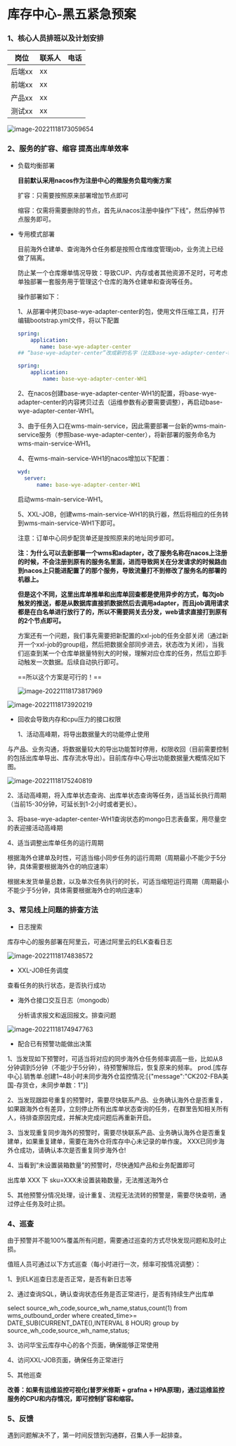 # 库存中心-黑五紧急预案

### 1、核心人员排班以及计划安排

| 岗位   | 联系人 | 电话 |
| ------ | ------ | ---- |
| 后端xx | xx     |      |
| 前端xx | xx     |      |
| 产品xx | xx     |      |
| 测试xx | xx     |      |

![image-20221118173059654](https://mygiteepic.oss-cn-shenzhen.aliyuncs.com/img/image-20221118173059654.png)

### 2、服务的扩容、缩容 提高出库单效率

- 负载均衡部署

  **目前默认采用nacos作为注册中心的微服务负载均衡方案**

  扩容：只需要按照原来部署增加节点即可

  缩容：仅需将需要删除的节点，首先从nacos注册中操作”下线“，然后停掉节点服务即可。

- 专用模式部署

  目前海外仓建单、查询海外仓任务都是按照仓库维度管理job，业务流上已经做了隔离。

  防止某一个仓库爆单情况导致：导致CUP、内存或者其他资源不足时，可考虑单独部署一套服务用于管理这个仓库的海外仓建单和查询等任务。

  操作部署如下：

  ​    1、从部署中拷贝base-wye-adapter-center的包，使用文件压缩工具，打开编辑bootstrap.yml文件，将以下配置

  ```yaml
  spring:
      application:
         name: base-wye-adapter-center
  ## “base-wye-adapter-center”改成新的名字（比如base-wye-adapter-center-WH1）
  
  spring:
      application:
          name: base-wye-adapter-center-WH1
  ```

     2、在nacos创建base-wye-adapter-center-WH1的配置，将base-wye-adapter-center的内容拷贝过去（运维参数有必要需要调整），再启动base-wye-adapter-center-WH1。

     3、由于任务入口在wms-main-service，因此需要部署一台新的wms-main-service服务（参照base-wye-adapter-center），将新部署的服务命名为wms-main-service-WH1。

     4、在wms-main-service-WH1的nacos增加以下配置：

  ```yml
  wyd:
  	server:
  		name: base-wye-adapter-center-WH1
  ```

   启动wms-main-service-WH1。

     5、XXL-JOB，创建wms-main-service-WH1的执行器，然后将相应的任务转到wms-main-service-WH1下即可。

  注意：订单中心同步配货单还是按照原来的地址同步即可。

  **注：为什么可以去新部署一个wms和adapter，改了服务名称在nacos上注册的时候，不会注册到原有的服务名里面，进而导致网关在分发请求的时候路由到nacos上只能进配置了的那个服务，导致流量打不到修改了服务名的部署的机器上。**

  **但是这个不同，这里出库单推单和出库单回查都是使用异步的方式，每次job触发的推送，都是从数据库直接抓数据然后去调用adapter，而且job调用请求都是在白名单进行放行了的，所以不需要网关去分发，web请求直接打到原有的2个节点即可。**

  方案还有一个问题，我们事先需要把新配置的xxl-job的任务全部关闭（通过新开一个xxl-job的group组，然后把数据全部同步进去，状态改为关闭），当我们巡查到某一个仓库单据量特别大的时候，理解对应仓库的任务，然后立即手动触发一次数据。后续自动执行即可。

  ==所以这个方案是可行的！==

  ![image-20221118173817969](https://mygiteepic.oss-cn-shenzhen.aliyuncs.com/img/image-20221118173817969.png)

![image-20221118173920219](https://mygiteepic.oss-cn-shenzhen.aliyuncs.com/img/image-20221118173920219.png)

- 回收会导致内存和cpu压力的接口权限

  1、活动高峰期，将导出数据量大的功能停止使用

​     与产品、业务沟通，将数据量较大的导出功能暂时停用，权限收回（目前需要控制的包括出库单导出、库存流水导出）。目前库存中心导出功能数据量大概情况如下图。

![image-20221118175240819](https://mygiteepic.oss-cn-shenzhen.aliyuncs.com/img/image-20221118175240819.png)

2、活动高峰期，将入库单状态查询、出库单状态查询等任务，适当延长执行周期（当前15-30分钟，可延长到1-2小时或者更长）。

3、将base-wye-adapter-center-WH1查询状态的mongo日志表备案，用尽量空的表迎接活动高峰期

4、适当调整出库单任务的运行周期

   根据海外仓建单及时性，可适当缩小同步任务的运行周期（周期最小不能少于5分钟，具体需要根据海外仓的响应速率）

   根据未发货单量总数，以及单次任务执行的时长，可适当缩短运行周期（周期最小不能少于5分钟，具体需要根据海外仓的响应速率）

### 3、常见线上问题的排查方法

- 日志搜索

库存中心的服务部署在阿里云，可通过阿里云的ELK查看日志

![image-20221118174838572](https://mygiteepic.oss-cn-shenzhen.aliyuncs.com/img/image-20221118174838572.png)

- XXL-JOB任务调度

查看任务的执行状态，是否执行成功

- 海外仓接口交互日志（mongodb）

  分析请求报文和返回报文。排查问题

![image-20221118174947763](https://mygiteepic.oss-cn-shenzhen.aliyuncs.com/img/image-20221118174947763.png)

- 配合已有预警功能做出决策

1、当发现如下预警时，可适当将对应的同步海外仓任务频率调高一些，比如从8分钟调到5分钟（不能少于5分钟），待预警解除后，恢复原来的频率。
       prod.[库存中心].销售单.创建1~48小时未同步海外仓监控情况:[{"message":"CK202-FBA美国-存货仓，未同步单数：1"}]

2、当发现跟踪号重复的预警时，需要尽快联系产品、业务确认海外仓是否重复，如果跟海外仓有差异，立刻停止所有出库单状态查询的任务，在群里告知相关所有人，待排查原因完成，并解决完成问题后再重新开启。

3、当发现重复同步海外的预警时，需要尽快联系产品、业务确认海外仓是否重复建单，如果重复建单，需要在海外仓将库存中心未记录的单作废。
    XXX已同步海外仓成功，请确认本次是否重复同步海外仓!

4、当看到“未设置装箱数量”的预警时，尽快通知产品和业务配置即可

   出库单 XXX 下 sku=XXX未设置装箱数量，无法推送海外仓

5、其他预警分情况处理，设计重复、流程无法流转的预警是，需要尽快查明，通过停止任务及时止损。

### 4、巡查

由于预警并不能100%覆盖所有问题，需要通过巡查的方式尽快发现问题和及时止损。

值班人员可通过以下方式巡查（每小时进行一次，频率可按情况调整）：

1、到ELK巡查日志是否正常，是否有新日志等

2、通过查询SQL，确认查询状态任务是否正常进行，是否有持续生产出库单

   select source_wh_code,source_wh_name,status,count(1) from wms_outbound_order where created_time>= DATE_SUB(CURRENT_DATE(),INTERVAL 8 HOUR) group by source_wh_code,source_wh_name,status;

3、访问华宝云库存中心的各个页面，确保能够正常使用

4、访问XXL-JOB页面，确保任务正常进行

5、其他巡查

**改善：如果有运维监控可视化(普罗米修斯 + grafna + HPA原理)，通过运维监控服务的CPU和内存情况，即可控制扩容和缩容。**

### 5、反馈

遇到问题解决不了，第一时间反馈到沟通群，召集人手一起排查。